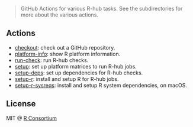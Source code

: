 
> GitHub Actions for various R-hub tasks. See the subdirectories for more
> about the various actions.

## Actions

* [checkout](checkout): check out a GitHub repository.
* [platform-info](platform-info): show R platform information.
* [run-check](run-check): run R-hub checks.
* [setup](setup): set up platform matrices to run R-hub jobs.
* [setup-deps](setup-deps): set up dependencies for R-hub checks.
* [setup-r](setup-r): install and setup R for R-hub jobs.
* [setup-r-sysreqs](setup-r-sysreqs): install and setup R system
  dependencies, on macOS.

## License

MIT @ [R Consortium](https://www.r-consortium.org/)
